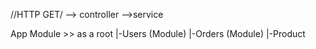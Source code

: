 //HTTP GET/ --> controller -->service

App Module >> as a root
|-Users (Module)
|-Orders (Module)
|-Product